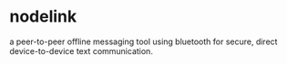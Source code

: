 # nodelink
a peer-to-peer offline messaging tool using bluetooth for secure, direct device-to-device text communication.